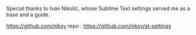 Special thanks to Ivan Nikolić, whose Sublime Text settings served me as a base and a guide. 

https://github.com/niksy
repo : https://github.com/niksy/st-settings
